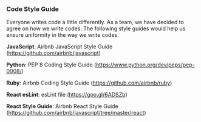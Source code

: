 ### Code Style Guide

Everyone writes code a little differently. As a team, we have decided to agree on how we write codes.
The following style guides would help us ensure uniformity in the way we write codes.

**JavaScript**: Airbnb JavaScript Style Guide (https://github.com/airbnb/javascript)

**Python**: PEP 8 Coding Style Guide (https://www.python.org/dev/peps/pep-0008/)

**Ruby**: Airbnb Coding Style Guide (https://github.com/airbnb/ruby)

**React esLint**: esLint file (https://goo.gl/6ADSZb)

**React Style Guide**: Airbnb React Style Guide (https://github.com/airbnb/javascript/tree/master/react)

